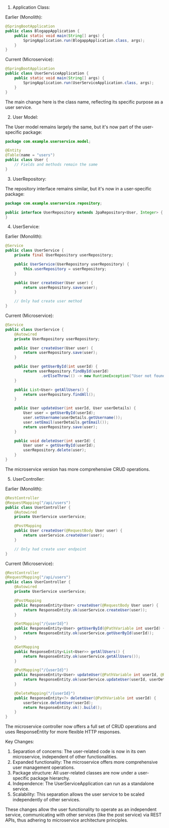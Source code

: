 1. Application Class:

Earlier (Monolith):

```java
@SpringBootApplication
public class BlogappApplication {
    public static void main(String[] args) {
        SpringApplication.run(BlogappApplication.class, args);
    }
}
```

Current (Microservice):

```java
@SpringBootApplication
public class UserServiceApplication {
    public static void main(String[] args) {
        SpringApplication.run(UserServiceApplication.class, args);
    }
}
```

The main change here is the class name, reflecting its specific purpose as a user service.

2. User Model:

The User model remains largely the same, but it's now part of the user-specific package:

```java
package com.example.userservice.model;

@Entity
@Table(name = "users")
public class User {
    // Fields and methods remain the same
}
```

3. UserRepository:

The repository interface remains similar, but it's now in a user-specific package:

```java
package com.example.userservice.repository;

public interface UserRepository extends JpaRepository<User, Integer> {
}
```

4. UserService:

Earlier (Monolith):

```java
@Service
public class UserService {
    private final UserRepository userRepository;

    public UserService(UserRepository userRepository) {
        this.userRepository = userRepository;
    }

    public User createUser(User user) {
        return userRepository.save(user);
    }

    // Only had create user method
}
```

Current (Microservice):

```java
@Service
public class UserService {
    @Autowired
    private UserRepository userRepository;

    public User createUser(User user) {
        return userRepository.save(user);
    }

    public User getUserById(int userId) {
        return userRepository.findById(userId)
                .orElseThrow(() -> new RuntimeException("User not found with id: " + userId));
    }

    public List<User> getAllUsers() {
        return userRepository.findAll();
    }

    public User updateUser(int userId, User userDetails) {
        User user = getUserById(userId);
        user.setUsername(userDetails.getUsername());
        user.setEmail(userDetails.getEmail());
        return userRepository.save(user);
    }

    public void deleteUser(int userId) {
        User user = getUserById(userId);
        userRepository.delete(user);
    }
}
```

The microservice version has more comprehensive CRUD operations.

5. UserController:

Earlier (Monolith):

```java
@RestController
@RequestMapping("/api/users")
public class UserController {
    @Autowired
    private UserService userService;

    @PostMapping
    public User createUser(@RequestBody User user) {
        return userService.createUser(user);
    }

    // Only had create user endpoint
}
```

Current (Microservice):

```java
@RestController
@RequestMapping("/api/users")
public class UserController {
    @Autowired
    private UserService userService;

    @PostMapping
    public ResponseEntity<User> createUser(@RequestBody User user) {
        return ResponseEntity.ok(userService.createUser(user));
    }

    @GetMapping("/{userId}")
    public ResponseEntity<User> getUserById(@PathVariable int userId) {
        return ResponseEntity.ok(userService.getUserById(userId));
    }

    @GetMapping
    public ResponseEntity<List<User>> getAllUsers() {
        return ResponseEntity.ok(userService.getAllUsers());
    }

    @PutMapping("/{userId}")
    public ResponseEntity<User> updateUser(@PathVariable int userId, @RequestBody User userDetails) {
        return ResponseEntity.ok(userService.updateUser(userId, userDetails));
    }

    @DeleteMapping("/{userId}")
    public ResponseEntity<?> deleteUser(@PathVariable int userId) {
        userService.deleteUser(userId);
        return ResponseEntity.ok().build();
    }
}
```

The microservice controller now offers a full set of CRUD operations and uses ResponseEntity for more flexible HTTP responses.

Key Changes:

1. Separation of concerns: The user-related code is now in its own microservice, independent of other functionalities.
2. Expanded functionality: The microservice offers more comprehensive user management operations.
3. Package structure: All user-related classes are now under a user-specific package hierarchy.
4. Independence: The UserServiceApplication can run as a standalone service.
5. Scalability: This separation allows the user service to be scaled independently of other services.

These changes allow the user functionality to operate as an independent service, communicating with other services (like the post service) via REST APIs, thus adhering to microservice architecture principles.
